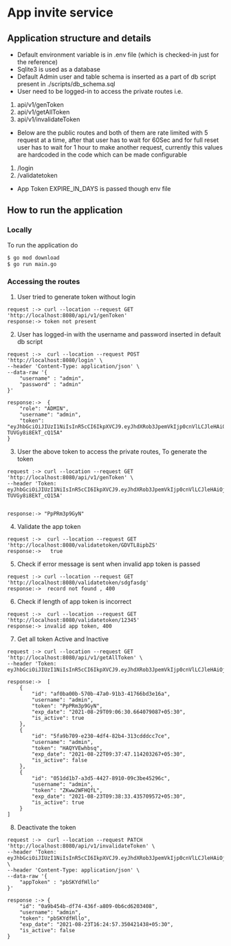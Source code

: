 # App invite service

## Application structure and details

- Default environment variable is in .env file (which is checked-in just for the reference)
- Sqlite3 is used as a database
- Default Admin user and table schema is inserted as a part of db script present in ./scripts/db_schema.sql
- User need to be logged-in to access the private routes i.e.

1. api/v1/genToken
2. api/v1/getAllToken
3. api/v1/invalidateToken

- Below are the public routes and both of them are rate limited with 5 request at a time, after that user has to wait for 60Sec and for full reset user has to wait for 1 hour to make another request, currently this values are hardcoded in the code which can be made configurable

1. /login
2. /validatetoken

- App Token EXPIRE_IN_DAYS is passed though env file

## How to run the application

### Locally

To run the application do

```sh
$ go mod download
$ go run main.go
```

### Accessing the routes

1. User tried to generate token without login

```
request :-> curl --location --request GET 'http://localhost:8080/api/v1/genToken'
response:-> token not present
```

2. User has logged-in with the username and password inserted in default db script

```
request :->  curl --location --request POST 'http://localhost:8080/login' \
--header 'Content-Type: application/json' \
--data-raw '{
    "username" : "admin",
    "password" : "admin"
}'

response:->  {
    "role": "ADMIN",
    "username": "admin",
    "token": "eyJhbGciOiJIUzI1NiIsInR5cCI6IkpXVCJ9.eyJhdXRob3JpemVkIjp0cnVlLCJleHAiOjE2Mjk2MDQyMjQsInJvbGUiOiJBRE1JTiIsInVzZXJuYW1lIjoiYWRtaW4ifQ.bSSPrJF1bubv2IcMsMSfE7S4_-TUVGy8i8EkT_cQ15A"
}
```

3. User the above token to access the private routes, To generate the token

```
request :-> curl --location --request GET 'http://localhost:8080/api/v1/genToken' \
--header 'Token: eyJhbGciOiJIUzI1NiIsInR5cCI6IkpXVCJ9.eyJhdXRob3JpemVkIjp0cnVlLCJleHAiOjE2Mjk2MDQyMjQsInJvbGUiOiJBRE1JTiIsInVzZXJuYW1lIjoiYWRtaW4ifQ.bSSPrJF1bubv2IcMsMSfE7S4_-TUVGy8i8EkT_cQ15A'


response:-> "PpPRm3p9GyN"
```

4. Validate the app token

```
request :->  curl --location --request GET 'http://localhost:8080/validatetoken/GDVTL8ipbZS'
response:->   true
```

5. Check if error message is sent when invalid app token is passed

```
request :-> curl --location --request GET 'http://localhost:8080/validatetoken/sdgfasdg'
response:->  record not found , 400

```

6. Check if length of app token is incorrect

```
request :->  curl --location --request GET 'http://localhost:8080/validatetoken/12345'
response:-> invalid app token, 400
```

7. Get all token Active and Inactive

```
request :-> curl --location --request GET 'http://localhost:8080/api/v1/getAllToken' \
--header 'Token: eyJhbGciOiJIUzI1NiIsInR5cCI6IkpXVCJ9.eyJhdXRob3JpemVkIjp0cnVlLCJleHAiOjE2Mjk2MzEyMzgsInJvbGUiOiJBRE1JTiIsInVzZXJuYW1lIjoiYWRtaW4ifQ.LZRjU6W_gdbscmjfNfzWuqecYpvCDPxWV2nnzJpZqBs'

response:->  [
    {
        "id": "af0ba00b-570b-47a0-91b3-41766bd3e16a",
        "username": "admin",
        "token": "PpPRm3p9GyN",
        "exp_date": "2021-08-29T09:06:30.664079087+05:30",
        "is_active": true
    },
    {
        "id": "5fa9b709-e230-4df4-82b4-313cdddcc7ce",
        "username": "admin",
        "token": "HAQYVEwhbsq",
        "exp_date": "2021-08-22T09:37:47.114203267+05:30",
        "is_active": false
    },
    {
        "id": "051dd1b7-a3d5-4427-8910-09c3be45296c",
        "username": "admin",
        "token": "ZKww2WFHQfL",
        "exp_date": "2021-08-23T09:38:33.435709572+05:30",
        "is_active": true
    }
]
```

8. Deactivate the token

```
request :->  curl --location --request PATCH 'http://localhost:8080/api/v1/invalidateToken' \
--header 'Token: eyJhbGciOiJIUzI1NiIsInR5cCI6IkpXVCJ9.eyJhdXRob3JpemVkIjp0cnVlLCJleHAiOjE2Mjk2MzEyMzgsInJvbGUiOiJBRE1JTiIsInVzZXJuYW1lIjoiYWRtaW4ifQ.LZRjU6W_gdbscmjfNfzWuqecYpvCDPxWV2nnzJpZqBs' \
--header 'Content-Type: application/json' \
--data-raw '{
    "appToken" : "pbSKYdfHllo"
}'

response :-> {
    "id": "0a9b454b-df74-436f-a809-0b6cd6203408",
    "username": "admin",
    "token": "pbSKYdfHllo",
    "exp_date": "2021-08-23T16:24:57.350421438+05:30",
    "is_active": false
}
```

